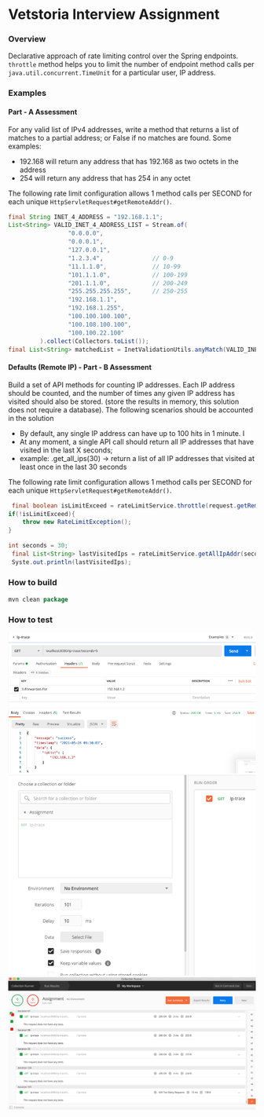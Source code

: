 # Vetstoria Interview Assignment
### Overview

Declarative approach of rate limiting control over the Spring endpoints. 
`throttle` method helps you to limit the number of endpoint method calls per `java.util.concurrent.TimeUnit`
for a particular user, IP address.


### Examples

#### Part - A Assessment
For any valid list of IPv4 addresses, write a method that returns a list of matches to a partial address; or False if no matches are found. 
Some examples:

 * 192.168 will return any address that has 192.168 as two octets in the address
 * 254 will return any address that has 254 in any octet

The following rate limit configuration allows 1 method calls per SECOND for each unique `HttpServletRequest#getRemoteAddr()`.

```java
final String INET_4_ADDRESS = "192.168.1.1";
List<String> VALID_INET_4_ADDRESS_LIST = Stream.of(
                 "0.0.0.0",
                 "0.0.0.1",
                 "127.0.0.1",
                 "1.2.3.4",              // 0-9
                 "11.1.1.0",             // 10-99
                 "101.1.1.0",            // 100-199
                 "201.1.1.0",            // 200-249
                 "255.255.255.255",      // 250-255
                 "192.168.1.1",
                 "192.168.1.255",
                 "100.100.100.100",
                 "100.108.100.100",
                 "100.100.22.100"
         ).collect(Collectors.toList());
final List<String> matchedList = InetValidationUtils.anyMatch(VALID_INET_4_ADDRESS_LIST, INET_4_ADDRESS);

```

#### Defaults (Remote IP) - Part - B Assessment
Build a set of API methods for counting IP addresses. Each IP address should be counted, and the number of times any given IP address has visited should also be stored. (store the results in memory, this solution does not require a database). The following scenarios should be accounted in the solution
*	By default, any single IP address can have up to 100 hits in 1 minute. I
*	At any moment, a single API call should return all IP addresses that have visited in the last X seconds;
*	example: .get_all_ips(30) -> return a list of all IP addresses that visited at least once in the last 30 seconds

The following rate limit configuration allows 1 method calls per SECOND for each unique `HttpServletRequest#getRemoteAddr()`.

```java
 final boolean isLimitExceed = rateLimitService.throttle(request.getRemoteAddr(), TimeUnit.MINUTES,100);
if(!isLimitExceed){
    throw new RateLimitException();
}

```
```java
int seconds = 30;
 final List<String> lastVisitedIps = rateLimitService.getAllIpAddr(seconds);
 Syste.out.println(lastVisitedIps);

```

### How to build
```java
mvn clean package 
```

### How to test
![Throttling with http header. Exception-handling.](./snapshots/1.png)
![Throttling with http header. Exception-handling.](./snapshots/2.png)
![Throttling with http header. Exception-handling.](./snapshots/3.png)
